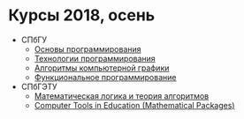 # Курсы 2018, осень

* СПбГУ
  * [Основы программирования](programming_basics)
  * [Технологии программирования](programming-technology)
  * [Алгоритмы компьютерной графики](computer-graphics)
  * [Функциональное программирование](functional-programming)
* СПбГЭТУ
  * [Математическая логика и теория алгоритмов](mlita)
  * [Computer Tools in Education (Mathematical Packages)](mathematical_packages)
